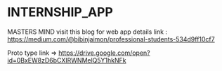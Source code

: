 # INTERNSHIP_APP
MASTERS MIND
visit this blog for web app details
link : https://medium.com/@bibinjaimon/professional-students-534d9ff10cf7

Proto type link => https://drive.google.com/open?id=0BxEW8zD6bCXIRWNMelQ5Y1hkNFk
